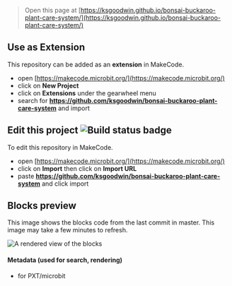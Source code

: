 
> Open this page at [https://ksgoodwin.github.io/bonsai-buckaroo-plant-care-system/](https://ksgoodwin.github.io/bonsai-buckaroo-plant-care-system/)

## Use as Extension

This repository can be added as an **extension** in MakeCode.

* open [https://makecode.microbit.org/](https://makecode.microbit.org/)
* click on **New Project**
* click on **Extensions** under the gearwheel menu
* search for **https://github.com/ksgoodwin/bonsai-buckaroo-plant-care-system** and import

## Edit this project ![Build status badge](https://github.com/ksgoodwin/bonsai-buckaroo-plant-care-system/workflows/MakeCode/badge.svg)

To edit this repository in MakeCode.

* open [https://makecode.microbit.org/](https://makecode.microbit.org/)
* click on **Import** then click on **Import URL**
* paste **https://github.com/ksgoodwin/bonsai-buckaroo-plant-care-system** and click import

## Blocks preview

This image shows the blocks code from the last commit in master.
This image may take a few minutes to refresh.

![A rendered view of the blocks](https://github.com/ksgoodwin/bonsai-buckaroo-plant-care-system/raw/master/.github/makecode/blocks.png)

#### Metadata (used for search, rendering)

* for PXT/microbit
<script src="https://makecode.com/gh-pages-embed.js"></script><script>makeCodeRender("{{ site.makecode.home_url }}", "{{ site.github.owner_name }}/{{ site.github.repository_name }}");</script>
